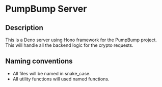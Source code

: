 # PumpBump Server

## Description

This is a Deno server using Hono framework for the PumpBump project. This will handle all
the backend logic for the crypto requests.

## Naming conventions

- All files will be named in snake_case.
- All utility functions will used named functions.
